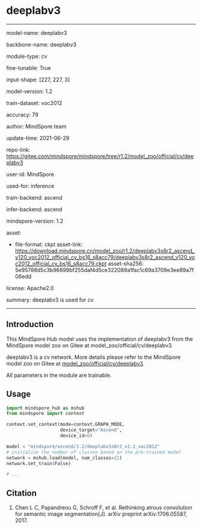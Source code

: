 # deeplabv3

---

model-name: deeplabv3

backbone-name: deeplabv3

module-type: cv

fine-tunable: True

input-shape: [227, 227, 3]

model-version: 1.2

train-dataset: voc2012

accuracy: 79

author: MindSpore team

update-time: 2021-06-29

repo-link: <https://gitee.com/mindspore/mindspore/tree/r1.2/model_zoo/official/cv/deeplabv3>

user-id: MindSpore

used-for: inference

train-backend: ascend

infer-backend: ascend

mindspore-version: 1.2

asset:

-
    file-format: ckpt
    asset-link: <https://download.mindspore.cn/model_zoo/r1.2/deeplabv3s8r2_ascend_v120_voc2012_official_cv_bs16_s8acc79/deeplabv3s8r2_ascend_v120_voc2012_official_cv_bs16_s8acc79.ckpt>
    asset-sha256: 5e95788d5c3b96899bf255daf4d5ce322089a1fac1c69a3709e3ee89a7f06edd

license: Apache2.0

summary: deeplabv3 is used for cv

---

## Introduction

This MindSpore Hub model uses the implementation of deeplabv3 from the MindSpore model zoo on Gitee at model_zoo/official/cv/deeplabv3.

deeplabv3 is a cv network. More details please refer to the MindSpore model zoo on Gitee at [model_zoo/official/cv/deeplabv3](https://gitee.com/mindspore/mindspore/blob/r1.2/model_zoo/official/cv/deeplabv3/README.md).

All parameters in the module are trainable.

## Usage

```python
import mindspore_hub as mshub
from mindspore import context

context.set_context(mode=context.GRAPH_MODE,
                    device_target="Ascend",
                    device_id=0)

model = "mindspore/ascend/1.2/deeplabv3s8r2_v1.2_voc2012"
# initialize the number of classes based on the pre-trained model
network = mshub.load(model, num_classes=21)
network.set_train(False)

# ...
```

## Citation

1. Chen L C, Papandreou G, Schroff F, et al. Rethinking atrous convolution for semantic image segmentation[J]. arXiv preprint arXiv:1706.05587, 2017.
